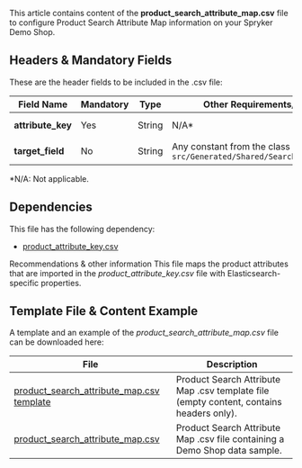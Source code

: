This article contains content of the **product_search_attribute_map.csv** file to configure Product Search Attribute Map information on your Spryker Demo Shop.

## Headers & Mandatory Fields 
These are the header fields to be included in the .csv file:

| Field Name | Mandatory | Type | Other Requirements/Comments | Description |
| --- | --- | --- | --- | --- |
| **attribute_key** | Yes | String |N/A* | 	Identifier of an attribute. |
| **target_field** | No | String |	Any constant from the class `src/Generated/Shared/Search/PageIndexMap.php` | Elasticsearch property. |
*N/A: Not applicable.

## Dependencies

This file has the following dependency:
*    [product_attribute_key.csv](https://documentation.spryker.com/docs/en/file-details-product-attribute-keycsv)

Recommendations & other information
This file maps the product attributes that are imported in the *product_attribute_key.csv* file with Elasticsearch-specific properties.

## Template File & Content Example
A template and an example of the *product_search_attribute_map.csv*  file can be downloaded here:

| File | Description |
| --- | --- |
| [product_search_attribute_map.csv template](https://spryker.s3.eu-central-1.amazonaws.com/docs/Developer+Guide/Back-End/Data+Manipulation/Data+Ingestion/Data+Import/Data+Import+Categories/Merchandising+Setup/Product+Merchandising/Template+product_search_attribute_map.csv) | Product Search Attribute Map .csv template file (empty content, contains headers only). |
| [product_search_attribute_map.csv](https://spryker.s3.eu-central-1.amazonaws.com/docs/Developer+Guide/Back-End/Data+Manipulation/Data+Ingestion/Data+Import/Data+Import+Categories/Merchandising+Setup/Product+Merchandising/product_search_attribute_map.csv) | Product Search Attribute Map .csv file containing a Demo Shop data sample. |